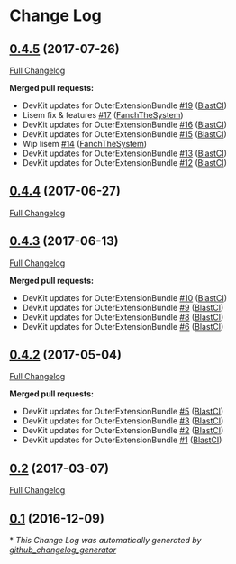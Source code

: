 # Change Log

## [0.4.5](https://github.com/blast-project/OuterExtensionBundle/tree/0.4.5) (2017-07-26)
[Full Changelog](https://github.com/blast-project/OuterExtensionBundle/compare/0.4.4...0.4.5)

**Merged pull requests:**

- DevKit updates for OuterExtensionBundle [\#19](https://github.com/blast-project/OuterExtensionBundle/pull/19) ([BlastCI](https://github.com/BlastCI))
- Lisem fix & features [\#17](https://github.com/blast-project/OuterExtensionBundle/pull/17) ([FanchTheSystem](https://github.com/FanchTheSystem))
- DevKit updates for OuterExtensionBundle [\#16](https://github.com/blast-project/OuterExtensionBundle/pull/16) ([BlastCI](https://github.com/BlastCI))
- DevKit updates for OuterExtensionBundle [\#15](https://github.com/blast-project/OuterExtensionBundle/pull/15) ([BlastCI](https://github.com/BlastCI))
- Wip lisem [\#14](https://github.com/blast-project/OuterExtensionBundle/pull/14) ([FanchTheSystem](https://github.com/FanchTheSystem))
- DevKit updates for OuterExtensionBundle [\#13](https://github.com/blast-project/OuterExtensionBundle/pull/13) ([BlastCI](https://github.com/BlastCI))
- DevKit updates for OuterExtensionBundle [\#12](https://github.com/blast-project/OuterExtensionBundle/pull/12) ([BlastCI](https://github.com/BlastCI))

## [0.4.4](https://github.com/blast-project/OuterExtensionBundle/tree/0.4.4) (2017-06-27)
[Full Changelog](https://github.com/blast-project/OuterExtensionBundle/compare/0.4.3...0.4.4)

## [0.4.3](https://github.com/blast-project/OuterExtensionBundle/tree/0.4.3) (2017-06-13)
[Full Changelog](https://github.com/blast-project/OuterExtensionBundle/compare/0.4.2...0.4.3)

**Merged pull requests:**

- DevKit updates for OuterExtensionBundle [\#10](https://github.com/blast-project/OuterExtensionBundle/pull/10) ([BlastCI](https://github.com/BlastCI))
- DevKit updates for OuterExtensionBundle [\#9](https://github.com/blast-project/OuterExtensionBundle/pull/9) ([BlastCI](https://github.com/BlastCI))
- DevKit updates for OuterExtensionBundle [\#8](https://github.com/blast-project/OuterExtensionBundle/pull/8) ([BlastCI](https://github.com/BlastCI))
- DevKit updates for OuterExtensionBundle [\#6](https://github.com/blast-project/OuterExtensionBundle/pull/6) ([BlastCI](https://github.com/BlastCI))

## [0.4.2](https://github.com/blast-project/OuterExtensionBundle/tree/0.4.2) (2017-05-04)
[Full Changelog](https://github.com/blast-project/OuterExtensionBundle/compare/0.2...0.4.2)

**Merged pull requests:**

- DevKit updates for OuterExtensionBundle [\#5](https://github.com/blast-project/OuterExtensionBundle/pull/5) ([BlastCI](https://github.com/BlastCI))
- DevKit updates for OuterExtensionBundle [\#3](https://github.com/blast-project/OuterExtensionBundle/pull/3) ([BlastCI](https://github.com/BlastCI))
- DevKit updates for OuterExtensionBundle [\#2](https://github.com/blast-project/OuterExtensionBundle/pull/2) ([BlastCI](https://github.com/BlastCI))
- DevKit updates for OuterExtensionBundle [\#1](https://github.com/blast-project/OuterExtensionBundle/pull/1) ([BlastCI](https://github.com/BlastCI))

## [0.2](https://github.com/blast-project/OuterExtensionBundle/tree/0.2) (2017-03-07)
[Full Changelog](https://github.com/blast-project/OuterExtensionBundle/compare/0.1...0.2)

## [0.1](https://github.com/blast-project/OuterExtensionBundle/tree/0.1) (2016-12-09)


\* *This Change Log was automatically generated by [github_changelog_generator](https://github.com/skywinder/Github-Changelog-Generator)*